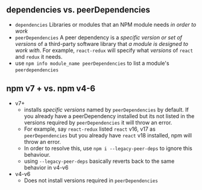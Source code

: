 ## dependencies vs. peerDependencies
- `dependencies` Libraries or modules that an NPM module needs _in order to work_
- `peerDependencies` A peer dependency is a _specific version or set of versions_ of a third-party software library that _a module is designed to work with_. For example, `react-redux` will specify what *versions* of `react` and `redux` it needs. 
- use `npm info module_name peerDependencies` to list a module's `peerdependencies`

## npm v7 + vs. npm v4-6
- v7+
	- installs *specific versions* named by `peerDependencies` by default. If you already have a peerDependency installed but its not listed in the versions required by `peerDependencies` it will throw an error.
	- For example, say `react-redux` listed `react` v16, v17 as `peerDependencies` but you already have `react` v18 installed, npm will throw an error.
	- In order to resolve this, use `npm i --legacy-peer-deps` to ignore this behaviour.
	- using `--legacy-peer-deps` basically reverts back to the same behavior in v4-v6
- v4-v6
	- Does not install versions required in `peerDependencies`
